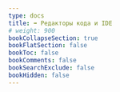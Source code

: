 ```yaml
---
type: docs
title: ➡️ Редакторы кода и IDE
# weight: 900
bookCollapseSection: true
bookFlatSection: false
bookToc: false
bookComments: false
bookSearchExclude: false
bookHidden: false
---
```

